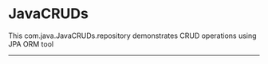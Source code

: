 # JavaCRUDs
This com.java.JavaCRUDs.repository demonstrates CRUD operations using JPA ORM tool

---

